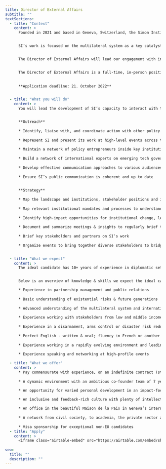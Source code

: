 ```yaml
---
title: Director of External Affairs
subtitle: ""
textSections:
  - title: "Context"
    content: >
      Founded in 2021 and based in Geneva, Switzerland, the Simon Institute for Longterm Governance (SI) works to support the governance of emerging technologies and existential risks, building on Herbert Simon's vision of future-proof policymaking processes. Operating at the interface of science and policy, SI synthesizes research and connects thought leaders to decision-makers. 


      SI’s work is focused on the multilateral system as a key catalyst for global cooperation, which is necessary for humanity to flourish sustainably. Being embedded in international Geneva and the wider Swiss foreign policy community, SI supports Switzerland in its role as the global hub driving a scientific multilateralism focused on furthering universal values.


      The Director of External Affairs will lead our engagement with international organizations, governments and the broader public. This role is travel-intense, as our stakeholders are spread across continents and in-person interaction is key to building trust and bandwidth. Together with the founders and incoming team, you will develop strategies for outreach and communications and likely develop your own team.


      The Director of External Affairs is a full-time, in-person position. It is one of 3-4 roles that we expect to hire for until the end of 2022. As such, it will play a key role in defining the organization’s culture and processes as we grow.
      
      
      **Application deadline: 21. October 2022**


  - title: "What you will do"
    content: >
      You will lead the development of SI’s capacity to interact with the rest of the world, for example by developing effective framings of key ideas for diverse contexts, socializing solutions, briefing stakeholders or coordinating our communications.


      **Outreach**
      
      * Identify, liaise with, and coordinate action with other policy champions on global catastrophic risk
      
      * Represent SI and present its work at high-level events across the globe
      
      * Maintain a network of policy entrepreneurs inside key institutions to implement recommendations
      
      * Build a network of international experts on emerging tech governance issues for diverse and legitimate input into policy processes
      
      * Develop effective communication approaches to various audiences
      
      * Ensure SI’s public communication is coherent and up to date
      

      **Strategy**
      
      * Map the landscape and institutions, stakeholder positions and interests, vocabularies and framings
      
      * Map relevant institutional mandates and processes to understand other actor’s strategies 
      
      * Identify high-impact opportunities for institutional change, legislative change or process support
      
      * Document and summarize meetings & insights to regularly brief the team on external developments
      
      * Brief key stakeholders and partners on SI’s work
      
      * Organize events to bring together diverse stakeholders to bridge gaps      


  - title: "What we expect"
    content: >
      The ideal candidate has 10+ years of experience in diplomatic settings, and continues to be eager to learn and grow. You will have to be willing to move to Geneva, as we do not yet have the capacity for continuous remote work. We expect you to be motivated to stay at the organization for at least 3 years while it grows into a mature organization. As SI is young, you will have to show a lot of initiative and be willing to lean into stress to resolve conflicts. 


      Below is an overview of knowledge & skills we expect the ideal candidate to have. These aren’t necessary conditions. As this is our first hiring round, we are not highly confident in our ability to predict the profile of the perfect candidate. We encourage anyone who can handle the responsibilities outlined above to apply.

      * Experience in partnership management and public relations
  
      * Basic understanding of existential risks & future generations
  
      * Advanced understanding of the multilateral system and international affairs
      
      * Experience working with stakeholders from low and middle income countries
      
      * Experience in a disarmament, arms control or disaster risk reduction
      
      * Perfect English - written & oral; fluency in French or another UN language desirable
      
      * Experience working in a rapidly evolving environment and leading teams
      
      * Experience speaking and networking at high-profile events

  - title: "What we offer"
    content: >
      * Pay commensurate with experience, on an indefinite contract (starting at CHF 120’000-150’000/year)
      
      * A dynamic environment with an ambitious co-founder team of 7 years

      * An opportunity for varied personal development in an impact-focused organization
      
      * An inclusive and feedback-rich culture with plenty of intellectual stimulation

      * An office in the beautiful Maison de la Paix in Geneva’s international district
      
      * A network from civil society, to academia, the private sector and governments
      
      * Visa sponsorship for exceptional non-EU candidates
  - title: "Apply"
    content: >
      <iframe class="airtable-embed" src="https://airtable.com/embed/shrmrPRmaSylt2ljL?backgroundColor=green" frameborder="0" onmousewheel="" width="100%" height="533" style="background: transparent; border: 1px solid #ccc;"></iframe>
    
seo:
  title: ""
  description: ""
---
```


